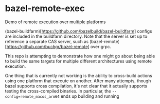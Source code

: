 # bazel-remote-exec
Demo of remote execution over multiple platforms

(bazel-buildfarm)[https://github.com/bazelbuild/bazel-buildfarm] configs are included
in the buildfarm directory. Note that the server is set up to reference a separate
CAS server, such as (bazel-remote)[https://github.com/buchgr/bazel-remote] over grpc.

This repo is attempting to demonstrate how one might go about being able to build the
same targets for multiple different architectures using remote execution.

One thing that is currently not working is the ability to cross-build actions using
one platform that execute on another. After many attempts, though bazel supports cross
compilation, it's not clear that it actually supports testing the cross-compiled
binaries. In particular, the `--config=remote_macos_arm64` ends up building and running
